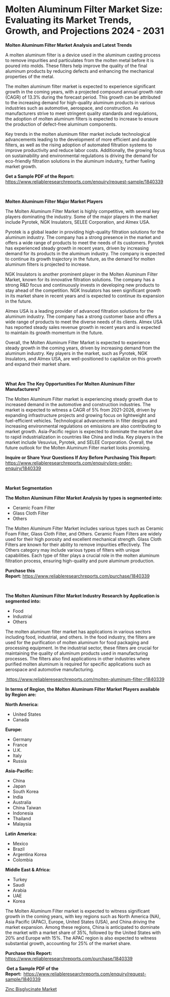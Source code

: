 <p><h1>Molten Aluminum Filter Market Size: Evaluating its Market Trends, Growth, and Projections 2024 - 2031</h1></p><p><strong>Molten Aluminum Filter Market Analysis and Latest Trends</strong></p>
<p><p>A molten aluminum filter is a device used in the aluminum casting process to remove impurities and particulates from the molten metal before it is poured into molds. These filters help improve the quality of the final aluminum products by reducing defects and enhancing the mechanical properties of the metal.</p><p>The molten aluminum filter market is expected to experience significant growth in the coming years, with a projected compound annual growth rate (CAGR) of 13.3% during the forecast period. This growth can be attributed to the increasing demand for high-quality aluminum products in various industries such as automotive, aerospace, and construction. As manufacturers strive to meet stringent quality standards and regulations, the adoption of molten aluminum filters is expected to increase to ensure the production of defect-free aluminum components.</p><p>Key trends in the molten aluminum filter market include technological advancements leading to the development of more efficient and durable filters, as well as the rising adoption of automated filtration systems to improve productivity and reduce labor costs. Additionally, the growing focus on sustainability and environmental regulations is driving the demand for eco-friendly filtration solutions in the aluminum industry, further fueling market growth.</p></p>
<p><strong>Get a Sample PDF of the Report:&nbsp;</strong> <a href="https://www.reliableresearchreports.com/enquiry/request-sample/1840339">https://www.reliableresearchreports.com/enquiry/request-sample/1840339</a></p>
<p>&nbsp;</p>
<p><strong>Molten Aluminum Filter Major Market Players</strong></p>
<p><p>The Molten Aluminum Filter Market is highly competitive, with several key players dominating the industry. Some of the major players in the market include Pyrotek, NGK Insulators, SELEE Corporation, and Almex USA.</p><p>Pyrotek is a global leader in providing high-quality filtration solutions for the aluminum industry. The company has a strong presence in the market and offers a wide range of products to meet the needs of its customers. Pyrotek has experienced steady growth in recent years, driven by increasing demand for its products in the aluminum industry. The company is expected to continue its growth trajectory in the future, as the demand for molten aluminum filters is projected to increase.</p><p>NGK Insulators is another prominent player in the Molten Aluminum Filter Market, known for its innovative filtration solutions. The company has a strong R&D focus and continuously invests in developing new products to stay ahead of the competition. NGK Insulators has seen significant growth in its market share in recent years and is expected to continue its expansion in the future.</p><p>Almex USA is a leading provider of advanced filtration solutions for the aluminum industry. The company has a strong customer base and offers a wide range of products to meet the diverse needs of its clients. Almex USA has reported steady sales revenue growth in recent years and is expected to maintain its growth momentum in the future.</p><p>Overall, the Molten Aluminum Filter Market is expected to experience steady growth in the coming years, driven by increasing demand from the aluminum industry. Key players in the market, such as Pyrotek, NGK Insulators, and Almex USA, are well-positioned to capitalize on this growth and expand their market share.</p></p>
<p>&nbsp;</p>
<p><strong>What Are The Key Opportunities For Molten Aluminum Filter Manufacturers?</strong></p>
<p><p>The Molten Aluminum Filter market is experiencing steady growth due to increased demand in the automotive and construction industries. The market is expected to witness a CAGR of 5% from 2021-2026, driven by expanding infrastructure projects and growing focus on lightweight and fuel-efficient vehicles. Technological advancements in filter designs and increasing environmental regulations on emissions are also contributing to market growth. Asia-Pacific region is expected to dominate the market due to rapid industrialization in countries like China and India. Key players in the market include Vesuvius, Pyrotek, and SELEE Corporation. Overall, the future outlook for the Molten Aluminum Filter market looks promising.</p></p>
<p><strong>Inquire or Share Your Questions If Any Before Purchasing This Report:</strong> <a href="https://www.reliableresearchreports.com/enquiry/pre-order-enquiry/1840339">https://www.reliableresearchreports.com/enquiry/pre-order-enquiry/1840339</a></p>
<p>&nbsp;</p>
<p><strong>Market Segmentation</strong></p>
<p><strong>The Molten Aluminum Filter Market Analysis by types is segmented into:</strong></p>
<p><ul><li>Ceramic Foam Filter</li><li>Glass Cloth Filter</li><li>Others</li></ul></p>
<p><p>The Molten Aluminum Filter Market includes various types such as Ceramic Foam Filter, Glass Cloth Filter, and Others. Ceramic Foam Filters are widely used for their high porosity and excellent mechanical strength. Glass Cloth Filters are known for their ability to remove impurities effectively. The Others category may include various types of filters with unique capabilities. Each type of filter plays a crucial role in the molten aluminum filtration process, ensuring high-quality and pure aluminum production.</p></p>
<p><strong>Purchase this Report:&nbsp;</strong><a href="https://www.reliableresearchreports.com/purchase/1840339">https://www.reliableresearchreports.com/purchase/1840339</a></p>
<p>&nbsp;</p>
<p><strong>The Molten Aluminum Filter Market Industry Research by Application is segmented into:</strong></p>
<p><ul><li>Food</li><li>Industrial</li><li>Others</li></ul></p>
<p><p>The molten aluminum filter market has applications in various sectors including food, industrial, and others. In the food industry, the filters are used for the purification of molten aluminum for food packaging and processing equipment. In the industrial sector, these filters are crucial for maintaining the quality of aluminum products used in manufacturing processes. The filters also find applications in other industries where purified molten aluminum is required for specific applications such as aerospace and automotive manufacturing.</p></p>
<p><a href="https://www.reliableresearchreports.com/molten-aluminum-filter-r1840339">&nbsp;https://www.reliableresearchreports.com/molten-aluminum-filter-r1840339</a></p>
<p><strong>In terms of Region, the Molten Aluminum Filter Market Players available by Region are:</strong></p>
<p>
    <p> <strong> North America: </strong>
        <ul>
            <li>United States</li>
            <li>Canada</li>
        </ul>
        </p> 
    <p> <strong> Europe: </strong>
        <ul>
            <li>Germany</li>
            <li>France</li>
            <li>U.K.</li>
            <li>Italy</li>
            <li>Russia</li>
        </ul>
        </p> 
    <p> <strong> Asia-Pacific: </strong>
        <ul>
            <li>China</li>
            <li>Japan</li>
            <li>South Korea</li>
            <li>India</li>
            <li>Australia</li>
            <li>China Taiwan</li>
            <li>Indonesia</li>
            <li>Thailand</li>
            <li>Malaysia</li>
        </ul>
        </p> 
    <p> <strong> Latin America: </strong>
        <ul>
            <li>Mexico</li>
            <li>Brazil</li>
            <li>Argentina Korea</li>
            <li>Colombia</li>
        </ul>
        </p> 
    <p> <strong> Middle East & Africa: </strong>
        <ul>
            <li>Turkey</li>
            <li>Saudi</li>
            <li>Arabia</li>
            <li>UAE</li>
            <li>Korea</li>
        </ul>
    </p>
    </p>
<p><p>The Molten Aluminum Filter market is expected to witness significant growth in the coming years, with key regions such as North America (NA), Asia Pacific (APAC), Europe, United States (USA), and China driving the market expansion. Among these regions, China is anticipated to dominate the market with a market share of 35%, followed by the United States with 20% and Europe with 15%. The APAC region is also expected to witness substantial growth, accounting for 25% of the market share.</p></p>
<p><strong>Purchase this Report: </strong><a href="https://www.reliableresearchreports.com/purchase/1840339">https://www.reliableresearchreports.com/purchase/1840339</a></p>
<p>&nbsp;<strong>Get a Sample PDF of the Report:&nbsp;&nbsp;</strong><a href="https://www.reliableresearchreports.com/enquiry/request-sample/1840339">https://www.reliableresearchreports.com/enquiry/request-sample/1840339</a></p>
<p><strong></strong></p>
<p><p><a href="https://cautious-neon-760.notion.site/Zinc-Bisglycinate-Market-Insight-Market-Trends-Growth-Forecasted-from-2024-TO-2031-a6ab8b2709514f6fa52158499cd46734">Zinc Bisglycinate Market</a></p></p>